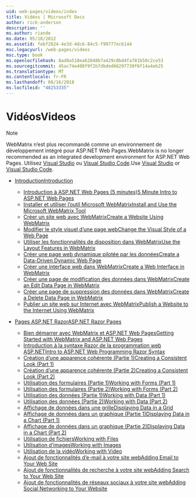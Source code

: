 ```yaml
---
uid: web-pages/videos/index
title: Vidéos | Microsoft Docs
author: rick-anderson
description: ''
ms.author: riande
ms.date: 05/18/2012
ms.assetid: febf2824-4e3d-4dc6-84c5-f99777ec6144
msc.legacyurl: /web-pages/videos
msc.type: book
ms.openlocfilehash: 8ad0a510ea62848b7a429c0bd4fa781b50c2ce53
ms.sourcegitcommit: 45ac74e400f9f2b7dbded66297730f6f14a4eb25
ms.translationtype: MT
ms.contentlocale: fr-FR
ms.lasthandoff: 08/16/2018
ms.locfileid: "48253335"
---
```

<a name="videos"></a><span data-ttu-id="39d7e-102">Vidéos</span><span class="sxs-lookup"><span data-stu-id="39d7e-102">Videos</span></span>
====================

> [!NOTE] 
> <span data-ttu-id="39d7e-103">WebMatrix n’est plus recommandé comme un environnement de développement intégré pour ASP.NET Web Pages.</span><span class="sxs-lookup"><span data-stu-id="39d7e-103">WebMatrix is no longer recommended as an integrated development environment for ASP.NET Web Pages.</span></span> <span data-ttu-id="39d7e-104">Utilisez [Visual Studio](xref:aspnet/web-pages/overview/getting-started/program-asp-net-web-pages-in-visual-studio) ou [Visual Studio Code](https://code.visualstudio.com/).</span><span class="sxs-lookup"><span data-stu-id="39d7e-104">Use [Visual Studio](xref:aspnet/web-pages/overview/getting-started/program-asp-net-web-pages-in-visual-studio) or [Visual Studio Code](https://code.visualstudio.com/).</span></span>

- [<span data-ttu-id="39d7e-105">Introduction</span><span class="sxs-lookup"><span data-stu-id="39d7e-105">Introduction</span></span>](introduction/index.md)

    - [<span data-ttu-id="39d7e-106">Introduction à ASP.NET Web Pages (5 minutes)</span><span class="sxs-lookup"><span data-stu-id="39d7e-106">5 Minute Intro to ASP.NET Web Pages</span></span>](introduction/5-minute-introduction-to-aspnet-web-pages.md)
    - [<span data-ttu-id="39d7e-107">Installer et utiliser l’outil Microsoft WebMatrix</span><span class="sxs-lookup"><span data-stu-id="39d7e-107">Install and Use the Microsoft WebMatrix Tool</span></span>](introduction/install-and-use-the-microsoft-webmatrix-tool.md)
    - [<span data-ttu-id="39d7e-108">Créer un site web avec WebMatrix</span><span class="sxs-lookup"><span data-stu-id="39d7e-108">Create a Website Using WebMatrix</span></span>](introduction/create-a-website-using-webmatrix.md)
    - [<span data-ttu-id="39d7e-109">Modifier le style visuel d’une page web</span><span class="sxs-lookup"><span data-stu-id="39d7e-109">Change the Visual Style of a Web Page</span></span>](introduction/change-the-visual-style-of-a-web-page.md)
    - [<span data-ttu-id="39d7e-110">Utiliser les fonctionnalités de disposition dans WebMatrix</span><span class="sxs-lookup"><span data-stu-id="39d7e-110">Use the Layout Features in WebMatrix</span></span>](introduction/use-the-layout-features-in-webmatrix.md)
    - [<span data-ttu-id="39d7e-111">Créer une page web dynamique pilotée par les données</span><span class="sxs-lookup"><span data-stu-id="39d7e-111">Create a Data-Driven Dynamic Web Page</span></span>](introduction/create-a-data-driven-dynamic-web-page.md)
    - [<span data-ttu-id="39d7e-112">Créer une interface web dans WebMatrix</span><span class="sxs-lookup"><span data-stu-id="39d7e-112">Create a Web Interface in WebMatrix</span></span>](introduction/create-a-web-interface-in-webmatrix.md)
    - [<span data-ttu-id="39d7e-113">Créer une page de modification des données dans WebMatrix</span><span class="sxs-lookup"><span data-stu-id="39d7e-113">Create an Edit Data Page in WebMatrix</span></span>](introduction/create-an-edit-data-page-in-webmatrix.md)
    - [<span data-ttu-id="39d7e-114">Créer une page de suppression des données dans WebMatrix</span><span class="sxs-lookup"><span data-stu-id="39d7e-114">Create a Delete Data Page in WebMatrix</span></span>](introduction/create-a-delete-data-page-in-webmatrix.md)
    - [<span data-ttu-id="39d7e-115">Publier un site web sur Internet avec WebMatrix</span><span class="sxs-lookup"><span data-stu-id="39d7e-115">Publish a Website to the Internet Using WebMatrix</span></span>](introduction/publish-a-website-to-the-internet-using-webmatrix.md)
- [<span data-ttu-id="39d7e-116">Pages ASP.NET Razor</span><span class="sxs-lookup"><span data-stu-id="39d7e-116">ASP.NET Razor Pages</span></span>](aspnet-razor-pages/index.md)

    - [<span data-ttu-id="39d7e-117">Bien démarrer avec WebMatrix et ASP.NET Web Pages</span><span class="sxs-lookup"><span data-stu-id="39d7e-117">Getting Started with WebMatrix and ASP.NET Web Pages</span></span>](aspnet-razor-pages/getting-started-with-webmatrix-and-aspnet-web-pages.md)
    - [<span data-ttu-id="39d7e-118">Introduction à la syntaxe Razor de la programmation web ASP.NET</span><span class="sxs-lookup"><span data-stu-id="39d7e-118">Intro to ASP.NET Web Programming Razor Syntax</span></span>](aspnet-razor-pages/introduction-to-aspnet-web-programming-using-the-razor-syntax.md)
    - [<span data-ttu-id="39d7e-119">Création d’une apparence cohérente (Partie 1)</span><span class="sxs-lookup"><span data-stu-id="39d7e-119">Creating a Consistent Look (Part 1)</span></span>](aspnet-razor-pages/creating-a-consistent-look-part-1.md)
    - [<span data-ttu-id="39d7e-120">Création d’une apparence cohérente (Partie 2)</span><span class="sxs-lookup"><span data-stu-id="39d7e-120">Creating a Consistent Look (Part 2)</span></span>](aspnet-razor-pages/creating-a-consistent-look-part-2.md)
    - [<span data-ttu-id="39d7e-121">Utilisation des formulaires (Partie 1)</span><span class="sxs-lookup"><span data-stu-id="39d7e-121">Working with Forms (Part 1)</span></span>](aspnet-razor-pages/working-with-forms-part-1.md)
    - [<span data-ttu-id="39d7e-122">Utilisation des formulaires (Partie 2)</span><span class="sxs-lookup"><span data-stu-id="39d7e-122">Working with Forms (Part 2)</span></span>](aspnet-razor-pages/working-with-forms-part-2.md)
    - [<span data-ttu-id="39d7e-123">Utilisation des données (Partie 1)</span><span class="sxs-lookup"><span data-stu-id="39d7e-123">Working with Data (Part 1)</span></span>](aspnet-razor-pages/working-with-data-part-1.md)
    - [<span data-ttu-id="39d7e-124">Utilisation des données (Partie 2)</span><span class="sxs-lookup"><span data-stu-id="39d7e-124">Working with Data (Part 2)</span></span>](aspnet-razor-pages/working-with-data-part-2.md)
    - [<span data-ttu-id="39d7e-125">Affichage de données dans une grille</span><span class="sxs-lookup"><span data-stu-id="39d7e-125">Displaying Data in a Grid</span></span>](aspnet-razor-pages/displaying-data-in-a-grid.md)
    - [<span data-ttu-id="39d7e-126">Affichage de données dans un graphique (Partie 1)</span><span class="sxs-lookup"><span data-stu-id="39d7e-126">Displaying Data in a Chart (Part 1)</span></span>](aspnet-razor-pages/displaying-data-in-a-chart-part-1.md)
    - [<span data-ttu-id="39d7e-127">Affichage de données dans un graphique (Partie 2)</span><span class="sxs-lookup"><span data-stu-id="39d7e-127">Displaying Data in a Chart (Part 2)</span></span>](aspnet-razor-pages/displaying-data-in-a-chart-part-2.md)
    - [<span data-ttu-id="39d7e-128">Utilisation de fichiers</span><span class="sxs-lookup"><span data-stu-id="39d7e-128">Working with Files</span></span>](aspnet-razor-pages/working-with-files.md)
    - [<span data-ttu-id="39d7e-129">Utilisation d’images</span><span class="sxs-lookup"><span data-stu-id="39d7e-129">Working with Images</span></span>](aspnet-razor-pages/working-with-images.md)
    - [<span data-ttu-id="39d7e-130">Utilisation de la vidéo</span><span class="sxs-lookup"><span data-stu-id="39d7e-130">Working with Video</span></span>](aspnet-razor-pages/working-with-video.md)
    - [<span data-ttu-id="39d7e-131">Ajout de fonctionnalités d’e-mail à votre site web</span><span class="sxs-lookup"><span data-stu-id="39d7e-131">Adding Email to Your Web Site</span></span>](aspnet-razor-pages/adding-email-to-your-web-site.md)
    - [<span data-ttu-id="39d7e-132">Ajout de fonctionnalités de recherche à votre site web</span><span class="sxs-lookup"><span data-stu-id="39d7e-132">Adding Search to Your Web Site</span></span>](aspnet-razor-pages/adding-search-to-your-web-site.md)
    - [<span data-ttu-id="39d7e-133">Ajout de fonctionnalités de réseaux sociaux à votre site web</span><span class="sxs-lookup"><span data-stu-id="39d7e-133">Adding Social Networking to Your Website</span></span>](aspnet-razor-pages/adding-social-networking-to-your-website.md)
